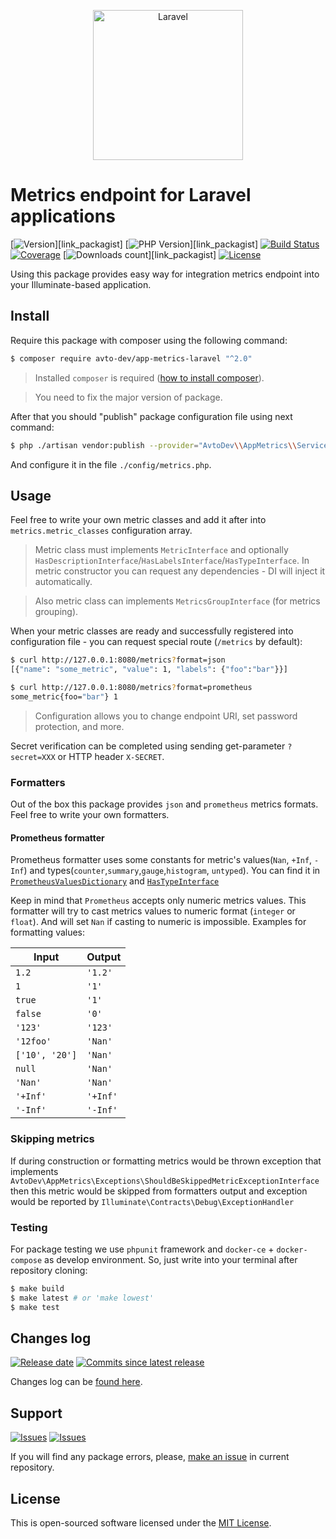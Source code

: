 <p align="center">
  <img src="https://laravel.com/assets/img/components/logo-laravel.svg" alt="Laravel" width="240" />
</p>

# Metrics endpoint for Laravel applications

[![Version][badge_packagist_version]][link_packagist]
[![PHP Version][badge_php_version]][link_packagist]
[![Build Status][badge_build_status]][link_build_status]
[![Coverage][badge_coverage]][link_coverage]
[![Downloads count][badge_downloads_count]][link_packagist]
[![License][badge_license]][link_license]

Using this package provides easy way for integration metrics endpoint into your Illuminate-based application.

## Install

Require this package with composer using the following command:

```bash
$ composer require avto-dev/app-metrics-laravel "^2.0"
```

> Installed `composer` is required ([how to install composer][getcomposer]).

> You need to fix the major version of package.

After that you should "publish" package configuration file using next command:

```bash
$ php ./artisan vendor:publish --provider="AvtoDev\\AppMetrics\\ServiceProvider"
```

And configure it in the file `./config/metrics.php`.

## Usage

Feel free to write your own metric classes and add it after into `metrics.metric_classes` configuration array.

> Metric class must implements `MetricInterface` and optionally `HasDescriptionInterface`/`HasLabelsInterface`/`HasTypeInterface`. In metric constructor you can request any dependencies - DI will inject it automatically.

> Also metric class can implements `MetricsGroupInterface` (for metrics grouping).

When your metric classes are ready and successfully registered into configuration file - you can request special route (`/metrics` by default):

```bash
$ curl http://127.0.0.1:8080/metrics?format=json
[{"name": "some_metric", "value": 1, "labels": {"foo":"bar"}}]

$ curl http://127.0.0.1:8080/metrics?format=prometheus
some_metric{foo="bar"} 1
```

> Configuration allows you to change endpoint URI, set password protection, and more.

Secret verification can be completed using sending get-parameter `?secret=XXX` or HTTP header `X-SECRET`.

### Formatters

Out of the box this package provides `json` and `prometheus` metrics formats. Feel free to write your own formatters.

#### Prometheus formatter

Prometheus formatter uses some constants for metric's values(`Nan`, `+Inf`, `-Inf`) and types(`counter`,`summary`,`gauge`,`histogram`, `untyped`). You can find it in [`PrometheusValuesDictionary`](./src/Formatters/Dictionaries/PrometheusValuesDictionary.php) and [`HasTypeInterface`](./src/Metrics/HasTypeInterface.php)

Keep in mind that `Prometheus` accepts only numeric metrics values. This formatter will try to cast metrics values to numeric format (`integer` or `float`). And will set `Nan` if casting to numeric is impossible. Examples for formatting values:

Input          | Output
-------------- | --------
`1.2`          | `'1.2'`
`1`            | `'1'`
`true`         | `'1'`
`false`        | `'0'`
`'123'`        | `'123'`
`'12foo'`      | `'Nan'`
`['10', '20']` | `'Nan'`
`null`         | `'Nan'`
`'Nan'`        | `'Nan'`
`'+Inf'`       | `'+Inf'`
`'-Inf'`       | `'-Inf'`

### Skipping metrics

If during construction or formatting metrics would be thrown exception that implements `AvtoDev\AppMetrics\Exceptions\ShouldBeSkippedMetricExceptionInterface` then this metric would be skipped from formatters output and exception would be reported by `Illuminate\Contracts\Debug\ExceptionHandler`

### Testing

For package testing we use `phpunit` framework and `docker-ce` + `docker-compose` as develop environment. So, just write into your terminal after repository cloning:

```bash
$ make build
$ make latest # or 'make lowest'
$ make test
```

## Changes log

[![Release date][badge_release_date]][link_releases]
[![Commits since latest release][badge_commits_since_release]][link_commits]

Changes log can be [found here][link_changes_log].

## Support

[![Issues][badge_issues]][link_issues]
[![Issues][badge_pulls]][link_pulls]

If you will find any package errors, please, [make an issue][link_create_issue] in current repository.

## License

This is open-sourced software licensed under the [MIT License][link_license].

[badge_packagist_version]:https://img.shields.io/packagist/v/avto-dev/app-metrics-laravel.svg?maxAge=180
[badge_php_version]:https://img.shields.io/packagist/php-v/avto-dev/app-metrics-laravel.svg?longCache=true
[badge_build_status]:https://img.shields.io/github/workflow/status/avto-dev/app-metrics-laravel/tests/master
[badge_coverage]:https://img.shields.io/codecov/c/github/avto-dev/app-metrics-laravel/master.svg?maxAge=60
[badge_downloads_count]:https://img.shields.io/packagist/dt/avto-dev/app-metrics-laravel.svg?maxAge=180
[badge_license]:https://img.shields.io/packagist/l/avto-dev/app-metrics-laravel.svg?longCache=true
[badge_release_date]:https://img.shields.io/github/release-date/avto-dev/app-metrics-laravel.svg?style=flat-square&maxAge=180
[badge_commits_since_release]:https://img.shields.io/github/commits-since/avto-dev/app-metrics-laravel/latest.svg?style=flat-square&maxAge=180
[badge_issues]:https://img.shields.io/github/issues/avto-dev/app-metrics-laravel.svg?style=flat-square&maxAge=180
[badge_pulls]:https://img.shields.io/github/issues-pr/avto-dev/app-metrics-laravel.svg?style=flat-square&maxAge=180
[link_releases]:https://github.com/avto-dev/app-metrics-laravel/releases
[link_build_status]:https://github.com/avto-dev/app-metrics-laravel/actions
[link_build_status]:https://travis-ci.org/avto-dev/app-metrics-laravel
[link_coverage]:https://codecov.io/gh/avto-dev/app-metrics-laravel/
[link_changes_log]:https://github.com/avto-dev/app-metrics-laravel/blob/master/CHANGELOG.md
[link_issues]:https://github.com/avto-dev/app-metrics-laravel/issues
[link_create_issue]:https://github.com/avto-dev/app-metrics-laravel/issues/new/choose
[link_commits]:https://github.com/avto-dev/app-metrics-laravel/commits
[link_pulls]:https://github.com/avto-dev/app-metrics-laravel/pulls
[link_license]:https://github.com/avto-dev/app-metrics-laravel/blob/master/LICENSE
[getcomposer]:https://getcomposer.org/download/
